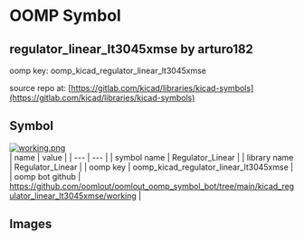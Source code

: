 # OOMP Symbol  
## regulator_linear_lt3045xmse  by arturo182  
  
oomp key: oomp_kicad_regulator_linear_lt3045xmse  
  
source repo at: [https://gitlab.com/kicad/libraries/kicad-symbols](https://gitlab.com/kicad/libraries/kicad-symbols)  
## Symbol  
  
[![working.png](working_600.png)](working.png)  
| name | value | 
| --- | --- | 
| symbol name | Regulator_Linear | 
| library name | Regulator_Linear | 
| oomp key | oomp_kicad_regulator_linear_lt3045xmse | 
| oomp bot github | https://github.com/oomlout/oomlout_oomp_symbol_bot/tree/main/kicad_regulator_linear_lt3045xmse/working | 
## Images  
